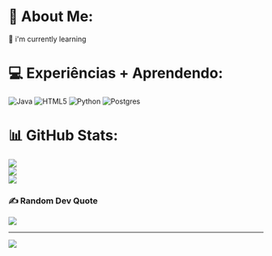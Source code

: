 # 💫 About Me:
🌱 i'm currently learning


# 💻 Experiências + Aprendendo:
![Java](https://img.shields.io/badge/java-%23ED8B00.svg?style=for-the-badge&logo=openjdk&logoColor=white) ![HTML5](https://img.shields.io/badge/html5-%23E34F26.svg?style=for-the-badge&logo=html5&logoColor=white) ![Python](https://img.shields.io/badge/python-3670A0?style=for-the-badge&logo=python&logoColor=ffdd54) ![Postgres](https://img.shields.io/badge/postgres-%23316192.svg?style=for-the-badge&logo=postgresql&logoColor=white)
# 📊 GitHub Stats:
![](https://github-readme-stats.vercel.app/api?username=natanhugo2004&theme=dark&hide_border=false&include_all_commits=false&count_private=false)<br/>
![](https://github-readme-streak-stats.herokuapp.com/?user=natanhugo2004&theme=dark&hide_border=false)<br/>
![](https://github-readme-stats.vercel.app/api/top-langs/?username=natanhugo2004&theme=dark&hide_border=false&include_all_commits=false&count_private=false&layout=compact)

### ✍️ Random Dev Quote
![](https://quotes-github-readme.vercel.app/api?type=horizontal&theme=radical)

---
[![](https://visitcount.itsvg.in/api?id=natanhugo2004&icon=0&color=3)](https://visitcount.itsvg.in)

<!-- Proudly created with GPRM ( https://gprm.itsvg.in ) -->
